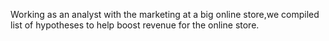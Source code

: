 Working as an analyst with the marketing at a big online store,we compiled list of hypotheses to help boost revenue for the online store.